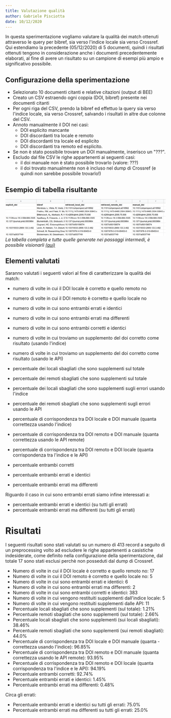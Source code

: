 ```yaml
---
title: Valutazione qualità
author: Gabriele Pisciotta
date: 10/12/2020
---
```



In questa sperimentazione vogliamo valutare la qualità dei match ottenuti attraverso le query per bibref, sia verso l'indice locale sia verso Crossref.
Qui estendiamo la precedente (05/12/2020) di 5 documenti, quindi i risultati ottenuti tengono in considerazione anche i documenti precedentemente elaborati,
al fine di avere un risultato su un campione di esempi più ampio e significativo possibile.

## Configurazione della sperimentazione

- Selezionato 10 documenti citanti e relative citazioni (output di BEE)
- Creato un CSV estraendo ogni coppia (DOI, bibref) presente nei documenti citanti
- Per ogni riga del CSV, prendo la bibref ed effettuo la query sia verso l'indice locale, sia verso Crossref, salvando i risultati in altre due colonne del CSV.
- Annoto manualmente il DOI nei casi: 
	- DOI esplicito mancante 
    - DOI discordanti tra locale e remoto 
    - DOI discordanti tra locale ed esplicito 
    - DOI discordanti tra remoto ed esplicito. 
- Se non è stato possibile trovare un DOI manualmente, inserisco un "???".
- Escludo dal file CSV le righe appartenenti ai seguenti casi:
	- il doi manuale non è stato possibile trovarlo (valore: ???)
    - il doi trovato manualmente non è incluso nel dump di Crossref (e quindi non sarebbe possibile trovarlo!)


## Esempio di tabella risultante
![Tabella](table.png)
_La tabella completa e tutte quelle generate nei passaggi intermedi, è possibile visionarli [(qui)](https://github.com/GabrielePisciotta/ccc/tree/master/scripts/script/evaluation/local_remote_spacin)_


## Elementi valutati
Saranno valutati i seguenti valori al fine di caratterizzare la qualità dei match:

- numero di volte in cui il DOI locale è corretto e quello remoto no
- numero di volte in cui il DOI remoto è corretto e quello locale no
- numero di volte in cui sono entrambi errati e identici
- numero di volte in cui sono entrambi errati ma differenti
- numero di volte in cui sono entrambi corretti e identici
- numero di volte in cui troviamo un supplemento del doi corretto come risultato (usando l'indice)
- numero di volte in cui troviamo un supplemento del doi corretto come risultato (usando le API)
- percentuale dei locali sbagliati che sono supplementi sul totale
- percentuale dei remoti sbagliati che sono supplementi sul totale
- percentuale dei locali sbagliati che sono supplementi sugli errori usando l'indice
- percentuale dei remoti sbagliati che sono supplementi sugli errori usando le API

- percentuale di corrispondenza tra DOI locale e DOI manuale (quanta correttezza usando l'indice)
- percentuale di corrispondenza tra DOI remoto e DOI manuale (quanta correttezza usando le API remote)
- percentuale di corrispondenza tra DOI remoto e DOI locale (quanta corrispondenza tra l'indice e le API)
- percentuale entrambi corretti
- percentuale entrambi errati e identici
- percentuale entrambi errati ma differenti 

Riguardo il caso in cui sono entrambi errati siamo infine interessati a:

- percentuale entrambi errati e identici (su tutti gli errati)
- percentuale entrambi errati ma differenti (su tutti gli errati)


# Risultati
I seguenti risultati sono stati valutati su un numero di 413 record a seguito di un preprocessing volto ad escludere le righe appartenenti a casistiche indesiderate, come definito nella configurazione della sperimentazione,
dal totale 17 sono stati esclusi perchè non posseduti dal dump di Crossref.

- Numero di volte in cui il DOI locale è corretto e quello remoto no: 17
- Numero di volte in cui il DOI remoto è corretto e quello locale no: 5
- Numero di volte in cui sono entrambi errati e identici: 6
- Numero di volte in cui sono entrambi errati ma differenti: 2
- Numero di volte in cui sono entrambi corretti e identici: 383
- Numero di volte in cui vengono restituiti supplementi dall'indice locale: 5
- Numero di volte in cui vengono restituiti supplementi dalle API: 11
- Percentuale locali sbagliati che sono supplementi (sul totale): 1.21%
- Percentuale remoti sbagliati che sono supplementi (sul totale): 2.66%
- Percentuale locali sbagliati che sono supplementi (sui locali sbagliati): 38.46%
- Percentuale remoti sbagliati che sono supplementi (sui remoti sbagliati): 44.0%
- Percentuale di corrispondenza tra DOI locale e DOI manuale (quanta - correttezza usando l'indice): 96.85%
- Percentuale di corrispondenza tra DOI remoto e DOI manuale (quanta correttezza usando le API remote): 93.95%
- Percentuale di corrispondenza tra DOI remoto e DOI locale (quanta corrispondenza tra l'indice e le API): 94.19%
- Percentuale entrambi corretti: 92.74%
- Percentuale entrambi errati e identici: 1.45%
- Percentuale entrambi errati ma differenti: 0.48%

Circa gli errati:

- Percentuale entrambi errati e identici su tutti gli errati: 75.0%
- Percentuale entrambi errati ma differenti su tutti gli errati: 25.0%
